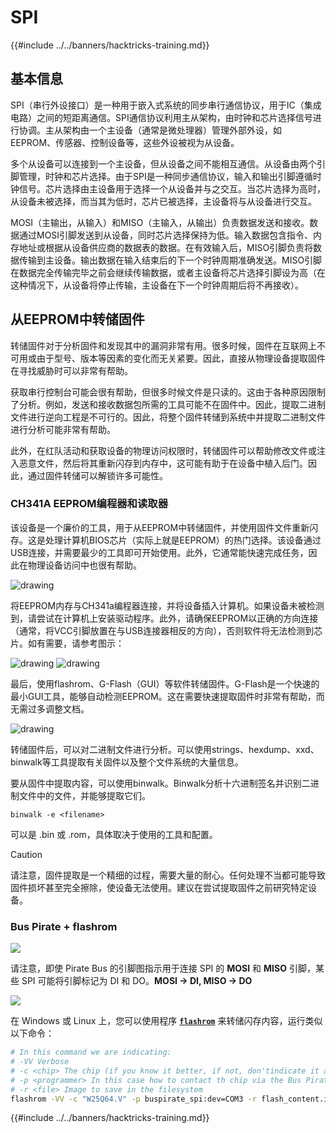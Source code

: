 # SPI

{{#include ../../banners/hacktricks-training.md}}

## 基本信息

SPI（串行外设接口）是一种用于嵌入式系统的同步串行通信协议，用于IC（集成电路）之间的短距离通信。SPI通信协议利用主从架构，由时钟和芯片选择信号进行协调。主从架构由一个主设备（通常是微处理器）管理外部外设，如EEPROM、传感器、控制设备等，这些外设被视为从设备。

多个从设备可以连接到一个主设备，但从设备之间不能相互通信。从设备由两个引脚管理，时钟和芯片选择。由于SPI是一种同步通信协议，输入和输出引脚遵循时钟信号。芯片选择由主设备用于选择一个从设备并与之交互。当芯片选择为高时，从设备未被选择，而当其为低时，芯片已被选择，主设备将与从设备进行交互。

MOSI（主输出，从输入）和MISO（主输入，从输出）负责数据发送和接收。数据通过MOSI引脚发送到从设备，同时芯片选择保持为低。输入数据包含指令、内存地址或根据从设备供应商的数据表的数据。在有效输入后，MISO引脚负责将数据传输到主设备。输出数据在输入结束后的下一个时钟周期准确发送。MISO引脚在数据完全传输完毕之前会继续传输数据，或者主设备将芯片选择引脚设为高（在这种情况下，从设备将停止传输，主设备在下一个时钟周期后将不再接收）。

## 从EEPROM中转储固件

转储固件对于分析固件和发现其中的漏洞非常有用。很多时候，固件在互联网上不可用或由于型号、版本等因素的变化而无关紧要。因此，直接从物理设备提取固件在寻找威胁时可以非常有帮助。

获取串行控制台可能会很有帮助，但很多时候文件是只读的。这由于各种原因限制了分析。例如，发送和接收数据包所需的工具可能不在固件中。因此，提取二进制文件进行逆向工程是不可行的。因此，将整个固件转储到系统中并提取二进制文件进行分析可能非常有帮助。

此外，在红队活动和获取设备的物理访问权限时，转储固件可以帮助修改文件或注入恶意文件，然后将其重新闪存到内存中，这可能有助于在设备中植入后门。因此，通过固件转储可以解锁许多可能性。

### CH341A EEPROM编程器和读取器

该设备是一个廉价的工具，用于从EEPROM中转储固件，并使用固件文件重新闪存。这是处理计算机BIOS芯片（实际上就是EEPROM）的热门选择。该设备通过USB连接，并需要最少的工具即可开始使用。此外，它通常能快速完成任务，因此在物理设备访问中也很有帮助。

![drawing](../../images/board_image_ch341a.jpg)

将EEPROM内存与CH341a编程器连接，并将设备插入计算机。如果设备未被检测到，请尝试在计算机上安装驱动程序。此外，请确保EEPROM以正确的方向连接（通常，将VCC引脚放置在与USB连接器相反的方向），否则软件将无法检测到芯片。如有需要，请参考图示：

![drawing](../../images/connect_wires_ch341a.jpg) ![drawing](../../images/eeprom_plugged_ch341a.jpg)

最后，使用flashrom、G-Flash（GUI）等软件转储固件。G-Flash是一个快速的最小GUI工具，能够自动检测EEPROM。这在需要快速提取固件时非常有帮助，而无需过多调整文档。

![drawing](../../images/connected_status_ch341a.jpg)

转储固件后，可以对二进制文件进行分析。可以使用strings、hexdump、xxd、binwalk等工具提取有关固件以及整个文件系统的大量信息。

要从固件中提取内容，可以使用binwalk。Binwalk分析十六进制签名并识别二进制文件中的文件，并能够提取它们。
```
binwalk -e <filename>
```
可以是 .bin 或 .rom，具体取决于使用的工具和配置。

> [!CAUTION]
> 请注意，固件提取是一个精细的过程，需要大量的耐心。任何处理不当都可能导致固件损坏甚至完全擦除，使设备无法使用。建议在尝试提取固件之前研究特定设备。

### Bus Pirate + flashrom

![](<../../images/image (910).png>)

请注意，即使 Pirate Bus 的引脚图指示用于连接 SPI 的 **MOSI** 和 **MISO** 引脚，某些 SPI 可能将引脚标记为 DI 和 DO。**MOSI -> DI, MISO -> DO**

![](<../../images/image (360).png>)

在 Windows 或 Linux 上，您可以使用程序 [**`flashrom`**](https://www.flashrom.org/Flashrom) 来转储闪存内容，运行类似以下命令：
```bash
# In this command we are indicating:
# -VV Verbose
# -c <chip> The chip (if you know it better, if not, don'tindicate it and the program might be able to find it)
# -p <programmer> In this case how to contact th chip via the Bus Pirate
# -r <file> Image to save in the filesystem
flashrom -VV -c "W25Q64.V" -p buspirate_spi:dev=COM3 -r flash_content.img
```
{{#include ../../banners/hacktricks-training.md}}
